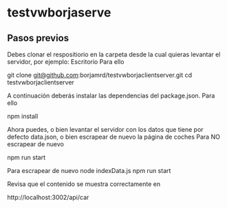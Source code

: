 # testvwborjaserve

<h2>Pasos previos</h2>

Debes clonar el respositiorio en la carpeta desde la cual quieras levantar el servidor, por ejemplo: Escritorio
Para ello

git clone git@github.com:borjamrd/testvwborjaclientserver.git
cd testvwborjaclientserver

A continuación deberás instalar las dependencias del package.json. Para ello

npm install

Ahora puedes, o bien levantar el servidor con los datos que tiene por defecto data.json, o bien escrapear de nuevo la página de coches
Para NO escrapear de nuevo

npm run start

Para escrapear de nuevo
node indexData.js
npm run start


Revisa que el contenido se muestra correctamente en 

http://localhost:3002/api/car


